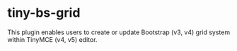 # tiny-bs-grid
This plugin enables users to create or update Bootstrap (v3, v4) grid system within TinyMCE (v4, v5) editor.
